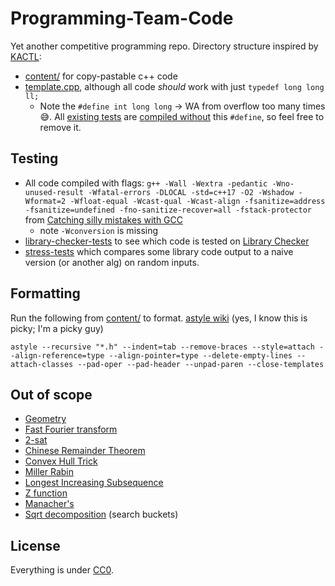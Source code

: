 # Programming-Team-Code

Yet another competitive programming repo. Directory structure inspired by [KACTL](https://github.com/kth-competitive-programming/kactl):

- [content/](https://github.com/lrvideckis/Programming-Team-Code/tree/master/content) for copy-pastable c++ code
- [template.cpp](https://github.com/lrvideckis/Programming-Team-Code/blob/master/template.cpp), although all code *should* work with just `typedef long long ll;`
  - Note the `#define int long long` -> WA from overflow too many times 😅. All [existing tests](https://github.com/lrvideckis/Programming-Team-Code/tree/master/stress-tests) are [compiled without](https://github.com/lrvideckis/Programming-Team-Code/blob/master/stress-tests/test_utilities/template.h) this `#define`, so feel free to remove it.

## Testing

- All code compiled with flags: `g++ -Wall -Wextra -pedantic -Wno-unused-result -Wfatal-errors -DLOCAL -std=c++17 -O2 -Wshadow -Wformat=2 -Wfloat-equal -Wcast-qual -Wcast-align -fsanitize=address -fsanitize=undefined -fno-sanitize-recover=all -fstack-protector` from [Catching silly mistakes with GCC](https://codeforces.com/blog/entry/15547)
  - note `-Wconversion` is missing
- [library-checker-tests](https://github.com/lrvideckis/Programming-Team-Code/tree/master/library-checker-tests) to see which code is tested on [Library Checker](https://judge.yosupo.jp/)
- [stress-tests](https://github.com/lrvideckis/Programming-Team-Code/tree/master/stress-tests) which compares some library code output to a naive version (or another alg) on random inputs.

## Formatting
Run the following from [content/](https://github.com/lrvideckis/Programming-Team-Code/tree/master/content) to format. [astyle wiki](http://astyle.sourceforge.net/astyle.html) (yes, I know this is picky; I'm a picky guy)
```
astyle --recursive "*.h" --indent=tab --remove-braces --style=attach --align-reference=type --align-pointer=type --delete-empty-lines --attach-classes --pad-oper --pad-header --unpad-paren --close-templates
```

## Out of scope

- [Geometry](https://github.com/kth-competitive-programming/kactl/tree/main/content/geometry)
- [Fast Fourier transform](https://github.com/kth-competitive-programming/kactl/blob/main/content/numerical/FastFourierTransform.h)
- [2-sat](https://github.com/kth-competitive-programming/kactl/blob/main/content/graph/2sat.h)
- [Chinese Remainder Theorem](https://github.com/kth-competitive-programming/kactl/blob/main/content/number-theory/CRT.h)
- [Convex Hull Trick](https://github.com/kth-competitive-programming/kactl/blob/main/content/data-structures/LineContainer.h)
- [Miller Rabin](https://github.com/kth-competitive-programming/kactl/blob/main/content/number-theory/MillerRabin.h)
- [Longest Increasing Subsequence](https://github.com/kth-competitive-programming/kactl/blob/main/content/various/LIS.h)
- [Z function](https://github.com/kth-competitive-programming/kactl/blob/main/content/strings/Zfunc.h)
- [Manacher's](https://github.com/kth-competitive-programming/kactl/blob/main/content/strings/Manacher.h)
- [Sqrt decomposition](https://github.com/nealwu/competitive-programming/blob/master/sqrt/search_buckets.cc) (search buckets)

## License

Everything is under [CC0](https://creativecommons.org/publicdomain/zero/1.0/).
